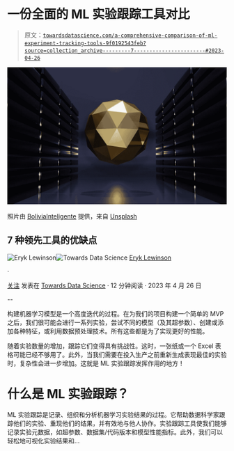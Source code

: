 # 一份全面的 ML 实验跟踪工具对比

> 原文：[`towardsdatascience.com/a-comprehensive-comparison-of-ml-experiment-tracking-tools-9f0192543feb?source=collection_archive---------7-----------------------#2023-04-26`](https://towardsdatascience.com/a-comprehensive-comparison-of-ml-experiment-tracking-tools-9f0192543feb?source=collection_archive---------7-----------------------#2023-04-26)

![](img/2899664dc480f7c5aeb24145ebb7f7e0.png)

照片由 [BoliviaInteligente](https://unsplash.com/@boliviainteligente?utm_source=unsplash&utm_medium=referral&utm_content=creditCopyText) 提供，来自 [Unsplash](https://unsplash.com/photos/pwfFRdS-A-I?utm_source=unsplash&utm_medium=referral&utm_content=creditCopyText)

## 7 种领先工具的优缺点

[](https://eryk-lewinson.medium.com/?source=post_page-----9f0192543feb--------------------------------)![Eryk Lewinson](https://eryk-lewinson.medium.com/?source=post_page-----9f0192543feb--------------------------------)[](https://towardsdatascience.com/?source=post_page-----9f0192543feb--------------------------------)![Towards Data Science](https://towardsdatascience.com/?source=post_page-----9f0192543feb--------------------------------) [Eryk Lewinson](https://eryk-lewinson.medium.com/?source=post_page-----9f0192543feb--------------------------------)

·

[关注](https://medium.com/m/signin?actionUrl=https%3A%2F%2Fmedium.com%2F_%2Fsubscribe%2Fuser%2F44bc27317e6b&operation=register&redirect=https%3A%2F%2Ftowardsdatascience.com%2Fa-comprehensive-comparison-of-ml-experiment-tracking-tools-9f0192543feb&user=Eryk+Lewinson&userId=44bc27317e6b&source=post_page-44bc27317e6b----9f0192543feb---------------------post_header-----------) 发表在 [Towards Data Science](https://towardsdatascience.com/?source=post_page-----9f0192543feb--------------------------------) · 12 分钟阅读 · 2023 年 4 月 26 日 [](https://medium.com/m/signin?actionUrl=https%3A%2F%2Fmedium.com%2F_%2Fvote%2Ftowards-data-science%2F9f0192543feb&operation=register&redirect=https%3A%2F%2Ftowardsdatascience.com%2Fa-comprehensive-comparison-of-ml-experiment-tracking-tools-9f0192543feb&user=Eryk+Lewinson&userId=44bc27317e6b&source=-----9f0192543feb---------------------clap_footer-----------)

--

[](https://medium.com/m/signin?actionUrl=https%3A%2F%2Fmedium.com%2F_%2Fbookmark%2Fp%2F9f0192543feb&operation=register&redirect=https%3A%2F%2Ftowardsdatascience.com%2Fa-comprehensive-comparison-of-ml-experiment-tracking-tools-9f0192543feb&source=-----9f0192543feb---------------------bookmark_footer-----------)

构建机器学习模型是一个高度迭代的过程。在为我们的项目构建一个简单的 MVP 之后，我们很可能会进行一系列实验，尝试不同的模型（及其超参数）、创建或添加各种特征，或利用数据预处理技术。所有这些都是为了实现更好的性能。

随着实验数量的增加，跟踪它们变得具有挑战性。这时，一张纸或一个 Excel 表格可能已经不够用了。此外，当我们需要在投入生产之前重新生成表现最佳的实验时，复杂性会进一步增加。这就是 ML 实验跟踪发挥作用的地方！

# 什么是 ML 实验跟踪？

ML 实验跟踪是记录、组织和分析机器学习实验结果的过程。它帮助数据科学家跟踪他们的实验、重现他们的结果，并有效地与他人协作。实验跟踪工具使我们能够记录实验元数据，如超参数、数据集/代码版本和模型性能指标。此外，我们可以轻松地可视化实验结果和…
